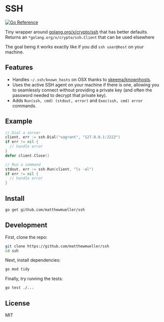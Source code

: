 # SSH

[![Go Reference](https://pkg.go.dev/badge/github.com/matthewmueller/ssh.svg)](https://pkg.go.dev/github.com/matthewmueller/ssh)

Tiny wrapper around [golang.org/x/crypto/ssh](https://pkg.go.dev/golang.org/x/crypto/ssh) that has better defaults. Returns an `*golang.org/x/crypto/ssh.Client` that can be used elsewhere

The goal being it works exactly like if you did `ssh user@host` on your machine.

## Features

- Handles `~/.ssh/known_hosts` on OSX thanks to [skeema/knownhosts](github.com/skeema/knownhosts).
- Uses the active SSH agent on your machine if there is one, allowing you to seamlessly connect without providing a private key (and often the password needed to decrypt that private key).
- Adds `Run(ssh, cmd) (stdout, error)` and `Exec(ssh, cmd) error` commands.

## Example

```go
// Dial a server
client, err := ssh.Dial("vagrant", "127.0.0.1:2222")
if err != nil {
  // handle error
}
defer client.Close()

// Run a command
stdout, err := ssh.Run(client, "ls -al")
if err != nil {
  // handle error
}
```

## Install

```sh
go get github.com/matthewmueller/ssh
```

## Development

First, clone the repo:

```sh
git clone https://github.com/matthewmueller/ssh
cd ssh
```

Next, install dependencies:

```sh
go mod tidy
```

Finally, try running the tests:

```sh
go test ./...
```

## License

MIT
